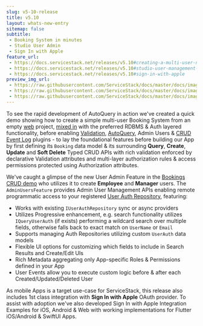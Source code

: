 ```yaml
---
slug: v5-10-release
title: v5.10
layout: whats-new-entry
sitemap: false
subtitle:
 - Booking System in minutes
 - Studio User Admin
 - Sign In with Apple
feature_url:
 - https://docs.servicestack.net/releases/v5.10#creating-a-multi-user-net-core-booking-system-in-minutes
 - https://docs.servicestack.net/releases/v5.10#studio-user-management-ui
 - https://docs.servicestack.net/releases/v5.10#sign-in-with-apple
preview_img_url: 
 - https://raw.githubusercontent.com/ServiceStack/docs/master/docs/images/studio/bookings-splash.png
 - https://raw.githubusercontent.com/ServiceStack/docs/master/docs/images/studio/studio-home.png
 - https://raw.githubusercontent.com/ServiceStack/docs/master/docs/images/dev/web-signin-with-apple-login.png
---
```

To see the rapid development of AutoQuery in action we've created a quick demo showing how to create a simple multi-user Booking System from an empty [web](https://github.com/NetCoreTemplates/web) project, [mixed in](https://docs.servicestack.net/mix-tool) with the preferred RDBMS & Auth layered functionality, before enabling [Validation](https://docs.servicestack.net/validation), [AutoQuery](https://docs.servicestack.net/autoquery-rdbms), Admin Users & [CRUD Event Log](https://docs.servicestack.net/autoquery-audit-log) plugins - to lay the foundational features before building our App by first defining its `Booking` data model & its surrounding **Query**, **Create**, **Update** and **Soft Delete** Typed CRUD APIs with rich validation enforced by declarative Validation attributes and multi-layer authorization rules & access permissions protected using Authorization attributes.

<!--separator-->

We've caught a glimpse of the new User Admin Feature in the [Bookings CRUD demo](https://youtu.be/XpHAaCTV7jE) who utilizes it to create **Employee** and **Manager** users. The `AdminUsersFeature` provides Admin User Management APIs enabling remote programmatic access to your registered [User Auth Repository](https://docs.servicestack.net/authentication-and-authorization#user-auth-repository), featuring:

- Works with existing `IUserAuthRepository` sync or async providers
- Utilizes Progressive enhancement, e.g. search functionality utilizes `IQueryUserAuth` (if exists) performing a wildcard search over multiple fields, otherwise falls back to exact match on `UserName` or `Email`
- Supports managing Auth Repositories utilizing custom `UserAuth` data models
- Flexible UI options for customizing which fields to include in Search Results and Create/Edit UIs
- Rich Metadata aggregating only App-specific Roles & Permissions defined in your App
- User Events allow you to execute custom logic before & after each Created/Updated/Deleted User

<!--separator-->

As mobile Apps is a target use-case for ServiceStack, this release also includes 1st class integration with **Sign In with Apple** OAuth provider. To assist with adoption we've also developed Sign In with Apple Integration Examples for iOS, Android & Web with working implementations for Flutter iOS/Android & SwiftUI Apps.